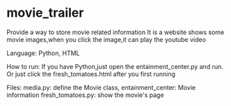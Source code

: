 # movie_trailer
Provide a way to store movie related information
It is a website shows some  movie images,when you click the image,it can play the youtube video

Language: Python, HTML

How to run:
  If you have Python,just open the entainment_center.py and run.
  Or just click the fresh_tomatoes.html after you  first running
  
Files:
media.py: define the Movie class,
entainment_center: Movie information
fresh_tomatoes.py: show the movie's page


